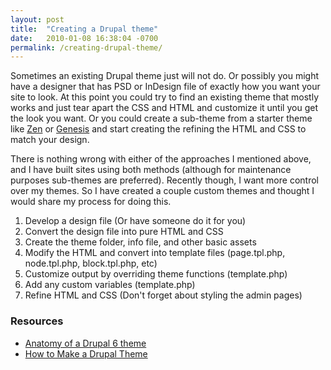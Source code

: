 ```yaml
---
layout: post
title:  "Creating a Drupal theme"
date:   2010-01-08 16:38:04 -0700
permalink: /creating-drupal-theme/
---
```

<p>Sometimes an existing Drupal theme just will not do. Or possibly you might have a designer that has PSD or InDesign file of exactly how you want your site to look. At this point you could try to find an existing theme that mostly works and just tear apart the CSS and HTML and customize it until you get the look you want. Or you could create a sub-theme from a starter theme like <a href="http://drupal.org/project/zen">Zen</a> or <a href="http://drupal.org/project/genesis">Genesis</a> and start creating the refining the HTML and CSS to match your design. </p>
<p>There is nothing wrong with either of the approaches I mentioned above, and I have built sites using both methods (although for maintenance purposes sub-themes are preferred). Recently though, I want more control over my themes. So I have created a couple custom themes and thought I would share my process for doing this.</p>
<ol>
<li>Develop a design file (Or have someone do it for you)</li>
  <li>Convert the design file into pure HTML and CSS</li>
  <li>Create the theme folder, info file, and other basic assets</li>
  <li>Modify the HTML and convert into template files (page.tpl.php, node.tpl.php, block.tpl.php, etc)</li>
  <li>Customize output by overriding theme functions (template.php)</li>
  <li>Add any custom variables (template.php)</li>
  <li>Refine HTML and CSS (Don't forget about styling the admin pages)</li>
</ol>
<h3>Resources</h3>
<ul>
	<li>
	 <a href="http://drupal.org/node/171194">Anatomy of a Drupal 6 theme</a>	</li>
  <li>
  <a href="http://tips.webdesign10.com/how-to-make-a-drupal-theme">How to Make a Drupal Theme</a>  </li>
</ul>
